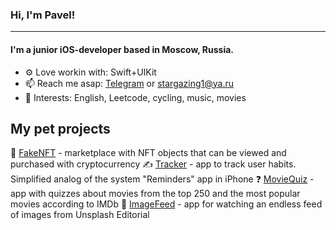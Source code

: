 ### Hi, I'm Pavel!
---

#### I'm a junior iOS-developer based in Moscow, Russia.

- ⚙️ Love workin with: Swift+UIKit
- 📫 Reach me asap: <a href="https://t.me/paulkow/">Telegram</a> or stargazing1@ya.ru
- 🌱 Interests: English, Leetcode, cycling, music, movies

## My pet projects

🛒 [FakeNFT](https://github.com/pavelbelenkow/iOS-FakeNFT) - marketplace with NFT objects that can be viewed and purchased with cryptocurrency
✍️ [Tracker](https://github.com/pavelbelenkow/Tracker) - app to track user habits. Simplified analog of the system "Reminders" app in iPhone
❓ [MovieQuiz](https://github.com/pavelbelenkow/MovieQuiz-ios) - app with quizzes about movies from the top 250 and the most popular movies according to IMDb
📸 [ImageFeed](https://github.com/pavelbelenkow/ImageFeed) - app for watching an endless feed of images from Unsplash Editorial
